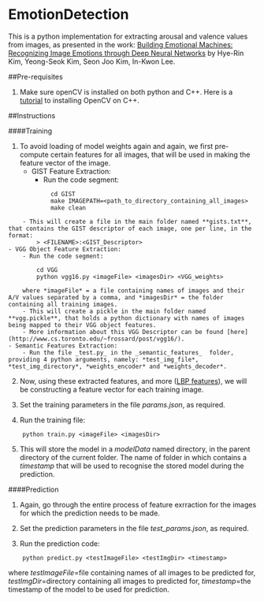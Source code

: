 # EmotionDetection

This is a python implementation for extracting arousal and valence values from images, as presented in the work: 
[Building Emotional Machines: Recognizing Image Emotions through Deep Neural Networks](https://arxiv.org/pdf/1705.07543.pdf) by Hye-Rin Kim, Yeong-Seok Kim, Seon Joo Kim, In-Kwon Lee. 

##Pre-requisites

1. Make sure openCV is installed on both python and C++. 
Here is a [tutorial](http://www.codebind.com/cpp-tutorial/install-opencv-ubuntu-cpp/) to installing OpenCV on C++.

##Instructions

####Training

1. To avoid loading of model weights again and again, we first pre-compute certain features for all images, that will be used in making the feature vector of the image. 
	- GIST Feature Extraction: 
		- Run the code segment:  
``` 
			cd GIST 
			make IMAGEPATH=<path_to_directory_containing_all_images>
			make clean
```	
		- This will create a file in the main folder named **gists.txt**, that contains the GIST descriptor of each image, one per line, in the format:
			> <FILENAME>:<GIST_Descriptor>
	- VGG Object Feature Extraction:
		- Run the code segment:
```
		cd VGG
		python vgg16.py <imageFile> <imagesDir> <VGG_weights>
```
		where *imageFile* = a file containing names of images and their A/V values separated by a comma, and *imagesDir* = the folder containing all training images. 
		- This will create a pickle in the main folder named **vgg.pickle**, that holds a python dictionary with names of images being mapped to their VGG object features.
		- More information about this VGG Descriptor can be found [here](http://www.cs.toronto.edu/~frossard/post/vgg16/).
	- Semantic Features Extraction:
		- Run the file _test.py_ in the _semantic_features_  folder, providing 4 python arguments, namely: *test_img_file*, *test_img_directory*, *weights_encoder* and *weights_decoder*.   

2. Now, using these extracted features, and more ([LBP features](https://www.pyimagesearch.com/2015/12/07/local-binary-patterns-with-python-opencv/
)), we will be constructing a feature vector for each training image. 

3. Set the training parameters in the file _params.json_, as required. 

4. Run the training file:
```
	python train.py <imageFile> <imagesDir>
```

5. This will store the model in a *modelData* named directory, in the parent directory of the current folder. The name of folder in which contains a *timestamp* that will be used to recognise the stored model during the prediction. 

####Prediction

1. Again, go through the entire process of feature exrraction for the images for which the prediction needs to be made. 

2. Set the prediction parameters in the file _test_params.json_, as required. 

2. Run the prediction code:
```
	python predict.py <testImageFile> <testImgDir> <timestamp>
```
where *testImageFile*=file containing names of all images to be predicted for, *testImgDir*=directory containing all images to predicted for, *timestamp*=the timestamp of the model to be used for prediction. 